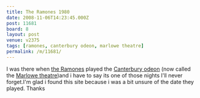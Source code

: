 ```yaml
---
title: The Ramones 1980
date: 2008-11-06T14:23:45.000Z
post: 11681
board: 8
layout: post
venue: v2375
tags: [ramones, canterbury odeon, marlowe theatre]
permalink: /m/11681/
---
```

I was there when <a href="/wiki/ramones">the Ramones</a> played the <a href="/wiki/canterbury+odeon">Canterbury odeon</a> (now called the <a href="/wiki/marlowe+theatre">Marlowe theatre</a>)and i have to say its one of those nights I'll never forget.I'm glad i found this site because i was a bit unsure of the date they played.  Thanks

